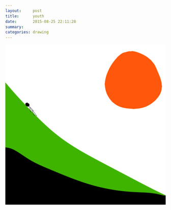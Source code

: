 ```yaml
---
layout:     post
title:      youth
date:       2015-08-25 22:11:28
summary:    
categories: drawing
---
```

![youth](/images/diary/youth.png "...")